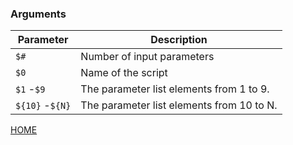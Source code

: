 ### Arguments

| Parameter		    | Description						|
| ---			    | ---							|
| `$#`			    | Number of input parameters				|
| `$0`			    | Name of the script					|
| `$1` -`$9`		| The parameter list elements from 1 to 9.		|
| `${10}` -`${N}`	| The parameter list elements from 10 to N.		|

[HOME](../../README.md)